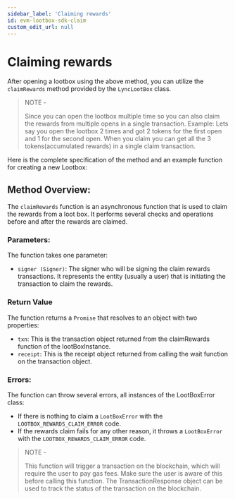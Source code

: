 ```yaml
---
sidebar_label: 'Claiming rewards'
id: evm-lootbox-sdk-claim
custom_edit_url: null
---
```


# Claiming rewards

After opening a lootbox using the above method, you can utilize the ```claimRewards``` method provided by the ```LyncLootBox``` class.


> NOTE -
>
> Since you can open the lootbox multiple time so you can also claim the rewards from multiple opens in a single transaction. Example: Lets say you open the lootbox 2 times and got 2 tokens for the first open and 1 for the second open. When you claim you can get all the 3 tokens(accumulated rewards) in a single claim transaction.

Here is the complete specification of the method and an example function for creating a new Lootbox:

## Method Overview:

The ```claimRewards``` function is an asynchronous function that is used to claim the rewards from a loot box. It performs several checks and operations before and after the rewards are claimed.

### Parameters:
The function takes one parameter:

* ```signer (Signer)```: The signer who will be signing the claim rewards transactions. It represents the entity (usually a user) that is initiating the transaction to claim the rewards.

### Return Value
The function returns a ```Promise``` that resolves to an object with two properties:

* ```txn```: This is the transaction object returned from the claimRewards function of the lootBoxInstance.
* ```receipt```: This is the receipt object returned from calling the wait function on the transaction object.

### Errors:
The function can throw several errors, all instances of the LootBoxError class:

* If there is nothing to claim a ```LootBoxError``` with the ```LOOTBOX_REWARDS_CLAIM_ERROR``` code.
* If the rewards claim fails for any other reason, it throws a ```LootBoxError``` with the ```LOOTBOX_REWARDS_CLAIM_ERROR``` code.

> NOTE -
>
> This function will trigger a transaction on the blockchain, which will require the user to pay gas fees. Make sure the user is aware of this before calling this function. The TransactionResponse object can be used to track the status of the transaction on the blockchain.